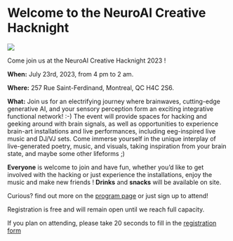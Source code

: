 # Welcome to the NeuroAI Creative Hacknight
![](./banner.png)

Come join us at the NeuroAI Creative Hacknight 2023 !

**When:** July 23rd, 2023, from 4 pm to 2 am.

**Where:** 257 Rue Saint-Ferdinand, Montreal, QC H4C 2S6.

**What:** Join us for an electrifying journey where brainwaves, cutting-edge generative AI, and your sensory perception form an exciting integrative functional network! :-) The event will provide spaces for hacking and geeking around with brain signals, as well as opportunities to experience brain-art installations and live performances, including eeg-inspired live music and DJ/VJ sets. Come immerse yourself in the unique interplay of live-generated poetry, music, and visuals, taking inspiration from your brain state, and maybe some other lifeforms ;)

**Everyone** is welcome to join and have fun, whether you’d like to get involved with the hacking or just experience the installations, enjoy the music and make new friends ! **Drinks** and **snacks** will be available on site.

Curious? find out more on the [program page](https://neuro-ai-creative-hacknight.github.io/program.html) or just sign up to attend!

Registration is free and will remain open until we reach full capacity.  

If you plan on attending, please take 20 seconds to fill in the [registration form](https://docs.google.com/forms/d/e/1FAIpQLSemYF7N-HiEWOe0nOU9_npDHmUvSt0RxOxZCeQqnaOHFf7xfg/viewform)
